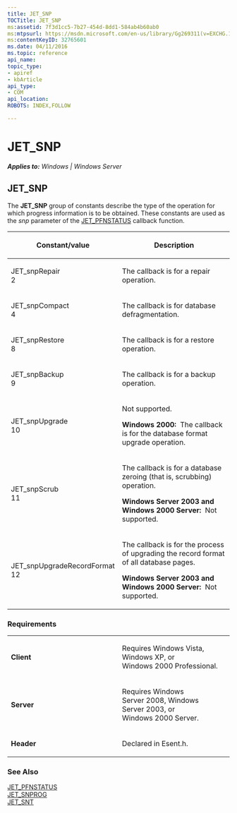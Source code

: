 ```yaml
---
title: JET_SNP
TOCTitle: JET_SNP
ms:assetid: 7f3d1cc5-7b27-454d-8dd1-584ab4b60ab0
ms:mtpsurl: https://msdn.microsoft.com/en-us/library/Gg269311(v=EXCHG.10)
ms:contentKeyID: 32765601
ms.date: 04/11/2016
ms.topic: reference
api_name: 
topic_type: 
- apiref
- kbArticle
api_type: 
- COM
api_location: 
ROBOTS: INDEX,FOLLOW

---
```


# JET_SNP


_**Applies to:** Windows | Windows Server_

## JET_SNP

The **JET_SNP** group of constants describe the type of the operation for which progress information is to be obtained. These constants are used as the *snp* parameter of the [JET_PFNSTATUS](gg269326\(v=exchg.10\).md) callback function.

<table>
<colgroup>
<col style="width: 50%" />
<col style="width: 50%" />
</colgroup>
<thead>
<tr class="header">
<th><p>Constant/value</p></th>
<th><p>Description</p></th>
</tr>
</thead>
<tbody>
<tr class="odd">
<td><p>JET_snpRepair<br />
2</p></td>
<td><p>The callback is for a repair operation.</p></td>
</tr>
<tr class="even">
<td><p>JET_snpCompact<br />
4</p></td>
<td><p>The callback is for database defragmentation.</p></td>
</tr>
<tr class="odd">
<td><p>JET_snpRestore<br />
8</p></td>
<td><p>The callback is for a restore operation.</p></td>
</tr>
<tr class="even">
<td><p>JET_snpBackup<br />
9</p></td>
<td><p>The callback is for a backup operation.</p></td>
</tr>
<tr class="odd">
<td><p>JET_snpUpgrade<br />
10</p></td>
<td><p>Not supported.</p>
<p><strong>Windows 2000:</strong>  The callback is for the database format upgrade operation.</p></td>
</tr>
<tr class="even">
<td><p>JET_snpScrub<br />
11</p></td>
<td><p>The callback is for a database zeroing (that is, scrubbing) operation.</p>
<p><strong>Windows Server 2003 and Windows 2000 Server:</strong>  Not supported.</p></td>
</tr>
<tr class="odd">
<td><p>JET_snpUpgradeRecordFormat<br />
12</p></td>
<td><p>The callback is for the process of upgrading the record format of all database pages.</p>
<p><strong>Windows Server 2003 and Windows 2000 Server:</strong>  Not supported.</p></td>
</tr>
</tbody>
</table>


### Requirements

<table>
<colgroup>
<col style="width: 50%" />
<col style="width: 50%" />
</colgroup>
<tbody>
<tr class="odd">
<td><p><strong>Client</strong></p></td>
<td><p>Requires Windows Vista, Windows XP, or Windows 2000 Professional.</p></td>
</tr>
<tr class="even">
<td><p><strong>Server</strong></p></td>
<td><p>Requires Windows Server 2008, Windows Server 2003, or Windows 2000 Server.</p></td>
</tr>
<tr class="odd">
<td><p><strong>Header</strong></p></td>
<td><p>Declared in Esent.h.</p></td>
</tr>
</tbody>
</table>


### See Also

[JET_PFNSTATUS](gg269326\(v=exchg.10\).md)  
[JET_SNPROG](gg269328\(v=exchg.10\).md)  
[JET_SNT](gg269294\(v=exchg.10\).md)

